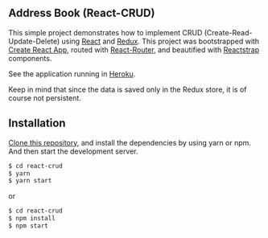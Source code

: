 ## Address Book (React-CRUD)

This simple project demonstrates how to implement CRUD (Create-Read-Update-Delete) using [React](https://reactjs.org/) and [Redux](http://redux.js.org/). This project was bootstrapped with [Create React App](https://github.com/facebookincubator/create-react-app), routed with [React-Router](https://github.com/ReactTraining/react-router), and beautified with [Reactstrap](https://reactstrap.github.io/) components.


See the application running in [Heroku](https://react-address-book.herokuapp.com/).


Keep in mind that since the data is saved only in the Redux store, it is of course not persistent.


## Installation

[Clone this repository](https://help.github.com/articles/cloning-a-repository/), and install the dependencies by using yarn or npm. And then start the development server.


```sh
$ cd react-crud
$ yarn
$ yarn start
```

or

```sh
$ cd react-crud
$ npm install
$ npm start
```